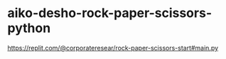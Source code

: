 # aiko-desho-rock-paper-scissors-python
https://replit.com/@corporateresear/rock-paper-scissors-start#main.py
